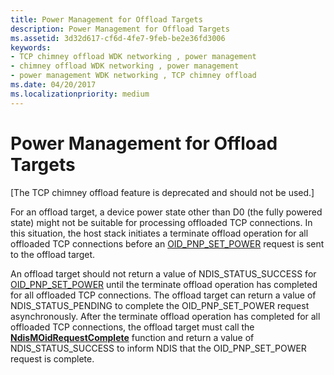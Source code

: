```yaml
---
title: Power Management for Offload Targets
description: Power Management for Offload Targets
ms.assetid: 3d32d617-cf6d-4fe7-9feb-be2e36fd3006
keywords:
- TCP chimney offload WDK networking , power management
- chimney offload WDK networking , power management
- power management WDK networking , TCP chimney offload
ms.date: 04/20/2017
ms.localizationpriority: medium
---
```


# Power Management for Offload Targets


\[The TCP chimney offload feature is deprecated and should not be used.\]

For an offload target, a device power state other than D0 (the fully powered state) might not be suitable for processing offloaded TCP connections. In this situation, the host stack initiates a terminate offload operation for all offloaded TCP connections before an [OID\_PNP\_SET\_POWER](https://msdn.microsoft.com/library/windows/hardware/ff569780) request is sent to the offload target.

An offload target should not return a value of NDIS\_STATUS\_SUCCESS for [OID\_PNP\_SET\_POWER](https://msdn.microsoft.com/library/windows/hardware/ff569780) until the terminate offload operation has completed for all offloaded TCP connections. The offload target can return a value of NDIS\_STATUS\_PENDING to complete the OID\_PNP\_SET\_POWER request asynchronously. After the terminate offload operation has completed for all offloaded TCP connections, the offload target must call the [**NdisMOidRequestComplete**](https://msdn.microsoft.com/library/windows/hardware/ff563622) function and return a value of NDIS\_STATUS\_SUCCESS to inform NDIS that the OID\_PNP\_SET\_POWER request is complete.

 

 





